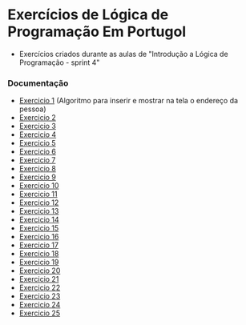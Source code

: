 
# Exercícios de Lógica de Programação Em Portugol


- Exercícios criados durante as aulas de "Introdução a Lógica de Programação - sprint 4"
###


 ### Documentação

- [Exercicio 1](./exercicios-logicas-de-programacao/exercicio-1.txt) (Algoritmo para inserir e mostrar na tela o endereço da pessoa)
- [Exercicio 2](./exercicios-logicas-de-programacao/exercicio-2.txt)
- [Exercicio 3](./exercicios-logicas-de-programacao/exercicio-3.txt)
- [Exercicio 4](./exercicios-logicas-de-programacao/exercicio-4.txt)
- [Exercicio 5](./exercicios-logicas-de-programacao/exercicio-5.txt)
- [Exercicio 6]() 
- [Exercicio 7]() 
- [Exercicio 8]() 
- [Exercicio 9]() 
- [Exercicio 10]() 
- [Exercicio 11]() 
- [Exercicio 12]() 
- [Exercicio 13]() 
- [Exercicio 14]() 
- [Exercicio 15]() 
- [Exercicio 16]() 
- [Exercicio 17]() 
- [Exercicio 18]() 
- [Exercicio 19]() 
- [Exercicio 20]() 
- [Exercicio 21]() 
- [Exercicio 22]() 
- [Exercicio 23]() 
- [Exercicio 24]() 
- [Exercicio 25]() 

